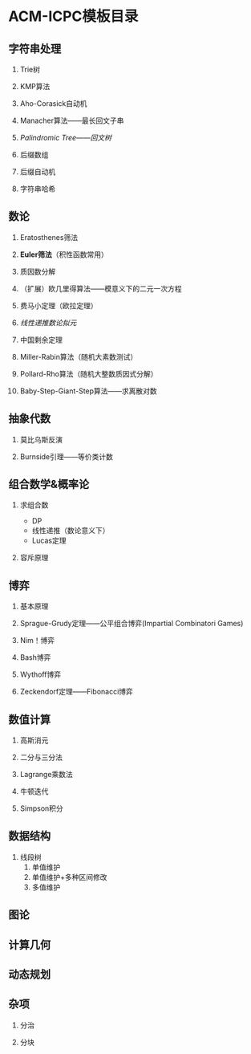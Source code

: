 # ACM-ICPC模板目录

## 字符串处理

1. Trie树

1. KMP算法

1. Aho-Corasick自动机

1. Manacher算法——最长回文子串

1. *Palindromic Tree——回文树*

1. 后缀数组

1. 后缀自动机

1. 字符串哈希

## 数论

1. Eratosthenes筛法

1. **Euler筛法**（积性函数常用）

1. 质因数分解

1. （扩展）欧几里得算法——模意义下的二元一次方程

1. 费马小定理（欧拉定理）

1. *线性递推数论拟元*

1. 中国剩余定理

1. Miller-Rabin算法（随机大素数测试）

1. Pollard-Rho算法（随机大整数质因式分解）

1. Baby-Step-Giant-Step算法——求离散对数

## 抽象代数

1. 莫比乌斯反演

1. Burnside引理——等价类计数

## 组合数学&概率论

1. 求组合数
	* DP
	* 线性递推（数论意义下）
	* Lucas定理

1. 容斥原理

## 博弈

1. 基本原理

1. Sprague-Grudy定理——公平组合博弈(Impartial Combinatori Games)

1. Nim！博弈

1. Bash博弈

1. Wythoff博弈

1. Zeckendorf定理——Fibonacci博弈

## 数值计算

1. 高斯消元

1. 二分与三分法

1. Lagrange乘数法

1. 牛顿迭代

1. Simpson积分

## 数据结构

1. 线段树
	1. 单值维护
	1. 单值维护+多种区间修改
	1. 多值维护


## 图论

## 计算几何

## 动态规划

## 杂项

1. 分治

1. 分块
